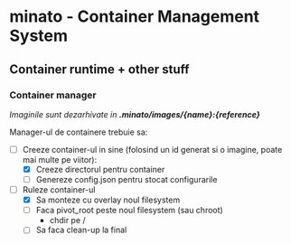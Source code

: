 # minato - Container Management System

## Container runtime + other stuff

### Container manager

*Imaginile sunt dezarhivate in **.minato/images/{name}:{reference}***

Manager-ul de containere trebuie sa:

- [ ] Creeze container-ul in sine (folosind un id generat si o imagine, poate mai multe pe viitor):
  - [x] Creeze directorul pentru container
  - [ ] Genereze config.json pentru stocat configurarile
- [ ] Ruleze container-ul
  - [x] Sa monteze cu overlay noul filesystem
  - [ ] Faca pivot_root peste noul filesystem (sau chroot)
    - chdir pe /
  - [ ] Sa faca clean-up la final
